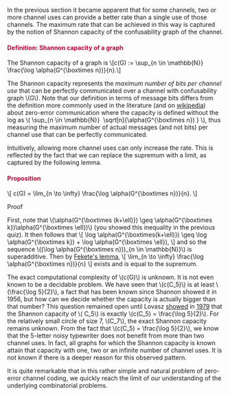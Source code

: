 <p>In the previous section it became apparent that for some channels, two or more channel uses can provide a better rate than a single use of those channels. The maximum rate that can be achieved in this way is captured by the notion of Shannon capacity of the confusability graph of the channel.</p>
<div class="content-box pad-box-mini border border-trbl border-round">
<h4 style="color: #bc0031;"><strong>Definition: Shannon capacity of a graph</strong></h4>
The Shannon capacity of a graph is \[c(G) := \sup_{n \in \mathbb{N}} \frac{\log \alpha(G^{\boxtimes n})}{n}.\]</div>
<p>The Shannon capacity represents the <em>maximum number of bits per channel</em> <em>use</em> that can be perfectly communicated over a channel with confusability graph \(G\). Note that our definition in terms of message bits differs from the definition more commonly used in the literature (and on <a href="https://en.wikipedia.org/wiki/Shannon_capacity_of_a_graph">wikipedia</a>) about zero-error communication where the capacity is defined without the log as \( \sup_{n \in \mathbb{N}}  \sqrt[n]{\alpha(G^{\boxtimes n}) } \), thus measuring the maximum number of actual messages (and not bits) per channel use that can be perfectly communicated.</p>
<p>Intuitively, allowing more channel uses can only increase the rate. This is reflected by the fact that we can replace the supremum with a limit, as captured by the following lemma.</p>
<div class="content-box pad-box-mini border border-trbl border-round">
<h4 style="color: #bc0031;"><strong>Proposition</strong></h4>
\[ c(G) = \lim_{n \to \infty} \frac{\log \alpha(G^{\boxtimes n})}{n}. \]
<p><span class="element_toggler" role="button" aria-controls="group9" aria-label="Toggler" aria-expanded="false"><span class="Button">Proof</span></span></p>
<div id="group9" style="">
<div class="content-box">First, note that \(\alpha(G^{\boxtimes (k+\ell)}) \geq \alpha(G^{\boxtimes k})\alpha(G^{\boxtimes \ell})\) (you showed this inequality in the previous quiz). It then follows that \[ \log \alpha(G^{\boxtimes(k+\ell)}) \geq \log \alpha(G^{\boxtimes k}) + \log \alpha(G^{\boxtimes \ell}), \] and so the sequence \((\log \alpha(G^{\boxtimes n}))_{n \in \mathbb{N}}\) is superadditive. Then by <a href="https://en.wikipedia.org/wiki/Superadditivity">Fekete's lemma</a>, \[ \lim_{n \to \infty} \frac{\log \alpha(G^{\boxtimes n})}{n} \] exists and is equal to the supremum.</div>
</div>
</div>
<p>The exact computational complexity of \(c(G)\) is unknown. It is not even known to be a decidable problem. We have seen that \(c(C_5)\) is at least \(\frac{\log 5}{2}\), a fact that has been known since Shannon showed it in 1956, but how can we decide whether the capacity is actually bigger than that number? This question remained open until Lovasz <a href="http://web.cs.elte.hu/~lovasz/scans/theta.pdf">showed</a> in <a href="https://doi.org/10.1109/TIT.1979.1055985">1979</a> that the Shannon capacity of \( C_5\) is exactly \(c(C_5) = \frac{\log 5}{2}\). For the relatively small circle of size 7, \(C_7\), the exact Shannon capacity remains unknown. From the fact that \(c(C_5) = \frac{\log 5}{2}\), we know that the 5-letter noisy typewriter does not benefit from more than two channel uses. In fact, all graphs for which the Shannon capacity is known attain that capacity with one, two or an infinite number of channel uses. It is not known if there is a deeper reason for this observed pattern.</p>
<p>It is quite remarkable that in this rather simple and natural problem of zero-error channel coding, we quickly reach the limit of our understanding of the underlying combinatorial problems.</p>
<p> </p>